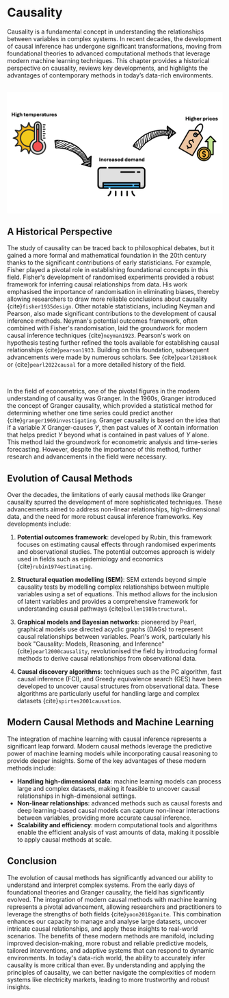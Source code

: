 # Causality 

Causality is a fundamental concept in understanding the relationships between variables in complex systems. In recent decades, the development of causal inference has undergone significant transformations, moving from foundational theories to advanced computational methods that leverage modern machine learning techniques. This chapter provides a historical perspective on causality, reviews key developments, and highlights the advantages of contemporary methods in today’s data-rich environments.

<br>

<img src="causality.png" alt="causality" align="center" width="800px"/>

<br>


## A Historical Perspective

The study of causality can be traced back to philosophical debates, but it gained a more formal and mathematical foundation in the 20th century thanks to the significant contributions of early statisticians. For example, Fisher played a pivotal role in establishing foundational concepts in this field. Fisher's development of randomised experiments provided a robust framework for inferring causal relationships from data. His work emphasised the importance of randomisation in eliminating biases, thereby allowing researchers to draw more reliable conclusions about causality​ {cite}`fisher1935design`. Other notable statisticians, including Neyman and Pearson, also made significant contributions to the development of causal inference methods. Neyman's potential outcomes framework, often combined with Fisher's randomisation, laid the groundwork for modern causal inference techniques {cite}`neyman1923`. Pearson's work on hypothesis testing further refined the tools available for establishing causal relationships {cite}`pearson1933`. Building on this foundation, subsequent advancements were made by numerous scholars. See {cite}`pearl2018book` or {cite}`pearl2022causal` for a more detailed history of the field.

<br>

In the field of econometrics, one of the pivotal figures in the modern understanding of causality was Granger. In the 1960s, Granger introduced the concept of Granger causality, which provided a statistical method for determining whether one time series could predict another {cite}`granger1969investigating`. Granger causality is based on the idea that if a variable $X$ Granger-causes $Y$, then past values of $X$ contain information that helps predict $Y$ beyond what is contained in past values of $Y$ alone. This method laid the groundwork for econometric analysis and time-series forecasting. However, despite the importance of this method, further research and advancements in the field were necessary.

## Evolution of Causal Methods

Over the decades, the limitations of early causal methods like Granger causality spurred the development of more sophisticated techniques. These advancements aimed to address non-linear relationships, high-dimensional data, and the need for more robust causal inference frameworks. Key developments include:

1. **Potential outcomes framework**: developed by Rubin, this framework focuses on estimating causal effects through randomised experiments and observational studies. The potential outcomes approach is widely used in fields such as epidemiology and economics {cite}`rubin1974estimating`.

2. **Structural equation modelling (SEM)**: SEM extends beyond simple causality tests by modelling complex relationships between multiple variables using a set of equations. This method allows for the inclusion of latent variables and provides a comprehensive framework for understanding causal pathways {cite}`bollen1989structural`.

3. **Graphical models and Bayesian networks**: pioneered by Pearl, graphical models use directed acyclic graphs (DAGs) to represent causal relationships between variables. Pearl's work, particularly his book "Causality: Models, Reasoning, and Inference" {cite}`pearl2000causality`, revolutionised the field by introducing formal methods to derive causal relationships from observational data.

4. **Causal discovery algorithms**: techniques such as the PC algorithm, fast causal inference (FCI), and Greedy equivalence search (GES) have been developed to uncover causal structures from observational data. These algorithms are particularly useful for handling large and complex datasets {cite}`spirtes2001causation`.


## Modern Causal Methods and Machine Learning

The integration of machine learning with causal inference represents a significant leap forward. Modern causal methods leverage the predictive power of machine learning models while incorporating causal reasoning to provide deeper insights. Some of the key advantages of these modern methods include:

- **Handling high-dimensional data**: machine learning models can process large and complex datasets, making it feasible to uncover causal relationships in high-dimensional settings.
- **Non-linear relationships**: advanced methods such as causal forests and deep learning-based causal models can capture non-linear interactions between variables, providing more accurate causal inference.
- **Scalability and efficiency**: modern computational tools and algorithms enable the efficient analysis of vast amounts of data, making it possible to apply causal methods at scale.


## Conclusion

The evolution of causal methods has significantly advanced our ability to understand and interpret complex systems. From the early days of foundational theories and Granger causality, the field has significantly evolved. The integration of modern causal methods with machine learning represents a pivotal advancement, allowing researchers and practitioners to leverage the strengths of both fields {cite}`yoon2018ganite`. This combination enhances our capacity to manage and analyse large datasets, uncover intricate causal relationships, and apply these insights to real-world scenarios. The benefits of these modern methods are manifold, including improved decision-making, more robust and reliable predictive models, tailored interventions, and adaptive systems that can respond to dynamic environments. In today's data-rich world, the ability to accurately infer causality is more critical than ever. By understanding and applying the principles of causality, we can better navigate the complexities of modern systems like electricity markets, leading to more trustworthy and robust insights.
